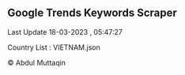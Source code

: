 

## Google Trends Keywords Scraper 
 
Last Update 18-03-2023 , 05:47:27

Country List :
VIETNAM.json



© Abdul Muttaqin 
